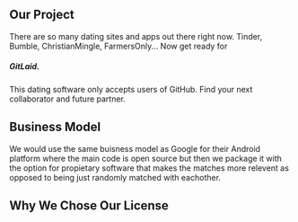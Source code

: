 ## Our Project
There are so many dating sites and apps out there right now. Tinder, Bumble, ChristianMingle, FarmersOnly...
Now get ready for 
##### GitLaid.
This dating software only accepts users of GitHub. Find your next collaborator and future partner.
## Business Model

We would use the same buisness model as Google for their Android platform where the main code is open source but then we package it with the option for propietary software that makes the matches more relevent as opposed to being just randomly matched with eachother.


## Why We Chose Our License
